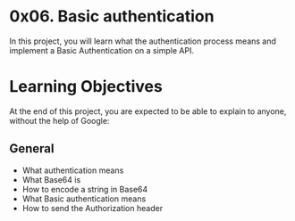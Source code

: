 # 0x06. Basic authentication

In this project, you will learn what the authentication process means and implement a Basic Authentication on a simple API.

# Learning Objectives

At the end of this project, you are expected to be able to explain to anyone, without the help of Google:

## General

- What authentication means
- What Base64 is
- How to encode a string in Base64
- What Basic authentication means
- How to send the Authorization header
